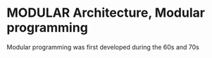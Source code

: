# MODULAR Architecture, Modular programming

Modular programming was first developed during the 60s and 70s
